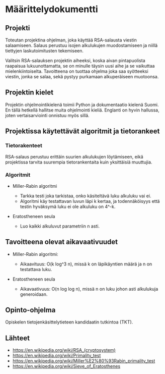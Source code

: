 # Määrittelydokumentti

## Projekti

Toteutan projektina ohjelman, joka käyttää RSA-salausta viestin salaamiseen. Salaus perustuu isojen alkulukujen muodostamiseen ja niillä tiettyjen laskutoimitusten tekemiseen.

Valitsin RSA-salauksen projektin aiheeksi, koska aivan pintapuolista raapaisua lukuunottamatta, se on minulle täysin uusi aihe ja se vaikuttaa mielenkiintoiselta. Tavoitteena on tuottaa ohjelma joka saa syötteeksi viestin, jonka se salaa, sekä pystyy purkamaan alkuperäiseen muotoonsa.

## Projektin kielet

Projektin ohjelmointikielenä toimii Python ja dokumentaatio kielenä Suomi. En tällä hetkellä hallitse muita ohjelmointi kieliä. Englanti on hyvin hallussa, joten vertaisarviointi onnistuu myös sillä.

## Projektissa käytettävät algoritmit ja tietorankeet

### Tietorakenteet

RSA-salaus perustuu erittäin suurien alkulukujen löytämiseen, eikä projektissa tarvita suurempia tietorankentaita kuin yksittäisiä muuttujia.

### Algoritmit

- Miller-Rabin algoritmi
  - Tarkka testi joka tarkistaa, onko käsiteltävä luku alkuluku vai ei.
  - Algoritmi käy testattavan luvun läpi k kertaa, ja todennäköisyys että testin hyväksymä luku ei ole alkuluku on 4^-k.

- Eratostheneen seula
  - Luo kaikki alkuluvut parametriin n asti.
 
## Tavoitteena olevat aikavaativuudet

- Miller-Rabin algoritmi:
  - Aikaavituus: O(k log^3 n), missä k on läpikäyntien määrä ja n on testattava luku.

- Eratostheneen seula
  - Aikavaativuus: O(n log log n), missä n on luku johon asti alkulukuja generoidaan.

## Opinto-ohjelma

Opiskelen tietojenkäsittelytieteen kandidaatin tutkintoa (TKT).

## Lähteet

- https://en.wikipedia.org/wiki/RSA_(cryptosystem)
- https://en.wikipedia.org/wiki/Primality_test
- https://en.wikipedia.org/wiki/Miller%E2%80%93Rabin_primality_test
- https://en.wikipedia.org/wiki/Sieve_of_Eratosthenes
